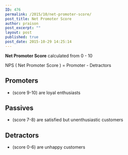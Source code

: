 ```yaml
---
ID: 476
permalink: /2015/10/net-promoter-score/
post_title: Net Promoter Score
author: praison
post_excerpt: ""
layout: post
published: true
post_date: 2015-10-29 14:25:14
---
```

<strong>Net Promoter Score</strong> calculated from 0 - 10

NPS ( Net Promoter Score ) = Promoter - Detractors
<h2>Promoters</h2>
<ul>
 	<li>(score 9-10) are loyal enthusiasts</li>
</ul>
<h2>Passives</h2>
<ul>
 	<li>(score 7-8) are satisfied but unenthusiastic customers</li>
</ul>
<h2>Detractors</h2>
<ul>
 	<li>(score 0-6) are unhappy customers</li>
</ul>